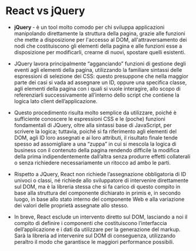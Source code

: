 # React vs jQuery

* <b> jQuery </b> - è un tool molto comodo per chi sviluppa applicazioni manipolando direttamente la struttura della pagina, grazie alle funzioni che mette a disposizione per l'accesso al DOM, all'attraversamento dei nodi che costituiscono gli elementi della pagina e alle funzioni esse a disposizione per modificarli, crearne di nuovi, spostare quelli esistenti.

* JQuery lavora principalmente “agganciando” funzioni di gestione degli eventi agli elementi della pagina, utilizzando la familiare sintassi delle espressioni di selezione dei CSS: questo presuppone che nella maggior parte dei casi si vada ad assegnare un ID, oppure una specifica classe, agli elementi della pagina con i quali si vuole interagire, allo scopo di referenziarli successivamente all’interno dello script che contiene la logica lato client dell’applicazione.

* Questo procedimento risulta molto semplice da utilizzare, poiché è sufficiente conoscere le espressioni CSS e le (poche) funzioni fondamentali di JQuery, oltre alla sintassi base di JavaScript, per scrivere la logica; tuttavia, poiché si fa riferimento agli elementi del DOM, agli ID loro assegnati e ai loro attributi, il risultato finale tende spesso ad assomigliare a una “zuppa” in cui si mescola la logica di business con il contenuto della pagina rendendo difficile la modifica della prima indipendentemente dall’altra senza produrre effetti collaterali o senza richiedere necessariamente un ritocco ad ambo le parti.

* Rispetto a JQuery, React non richiede l’assegnazione obbligatoria di ID univoci o classi, né richiede allo sviluppatore di intervenire direttamente sul DOM, ma è la libreria stessa che si fa carico di questo compito in base alla struttura del componente dichiarato in primis e, in secondo luogo, in base allo stato interno del componente Web e alla variazione dei valori delle proprietà assegnate allo stesso.

* In breve, React esclude un intervento diretto sul DOM, lasciando a noi il compito di definire i componenti che costituiscono l’interfaccia dell’applicazione e i dati da utilizzare per la generazione del markup. Sarà la libreria ad intervenire sul DOM di conseguenza, utilizzando peraltro il modo che garantisce le maggiori performance possibili.